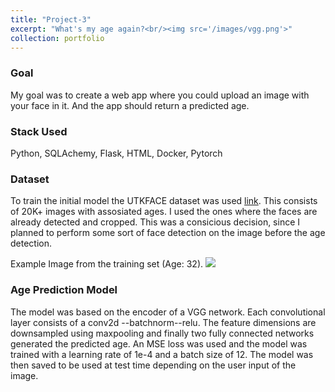 ```yaml
---
title: "Project-3"
excerpt: "What's my age again?<br/><img src='/images/vgg.png'>"
collection: portfolio
---
```


### Goal

My goal was to create a web app where you could upload an image with your face in it. And the app
should return a predicted age. 

### Stack Used

Python, SQLAchemy, Flask, HTML, Docker, Pytorch

### Dataset 

To train the initial model the UTKFACE dataset was used [link](https://susanqq.github.io/UTKFace/). This consists of 20K+ images with assosiated ages. I used the ones where the faces are already detected and cropped. This was a consicious decision, since I planned to perform some sort of face detection on the image before the age detection.  

Example Image from the training set (Age: 32). <img src='/images/32.png'>



### Age Prediction Model

The model was based on the encoder of a VGG network. Each convolutional layer consists of a conv2d --batchnorm--relu. The feature dimensions are downsampled using maxpooling and finally two fully connected networks generated the predicted age. An MSE loss was used and the model was trained with a learning rate of 1e-4 and a batch size of 12. The model was then saved to be used at test time 
depending on the user input of the image.

### 


